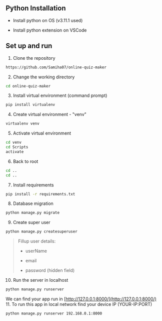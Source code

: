 ## Python Installation

- Install python on OS (v3.11.1 used)

- Install python extension on VSCode

## Set up and run

1. Clone the repository

```bash
https://github.com/Samiha07/online-quiz-maker
```

2. Change the working directory

```bash
cd online-quiz-maker
```

3. Install virtual environment (command prompt)

```bash
pip install virtualenv
```

4. Create virtual environment - "venv"

```bash
virtualenv venv
```

5. Activate virtual environment

```bash
cd venv
cd Scripts
activate
```

6. Back to root

```bash
cd ..
cd ..
```

7. Install requirements

```bash
pip install -r requirements.txt
```

8. Database migration

```bash
python manage.py migrate
```

9. Create super user

```bash
python manage.py createsuperuser
```

> Fillup user details:
>
> - userName
>
> - email
>
> - password (hidden field)

10. Run the server in localhost

```bash
python manage.py runserver
```
We can find your app run in [http://127.0.0.1:8000/](http://127.0.0.1:8000/)
<br>
11. To run this app in local network find your device IP (YOUR-IP:PORT)
```bash
python manage.py runserver 192.168.0.1:8000
```
